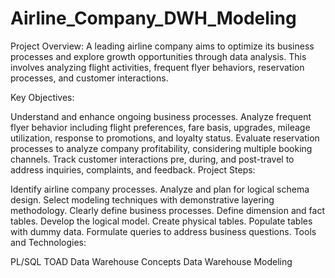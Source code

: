 # Airline_Company_DWH_Modeling
Project Overview:
A leading airline company aims to optimize its business processes and explore growth opportunities through data analysis. This involves analyzing flight activities, frequent flyer behaviors, reservation processes, and customer interactions.

Key Objectives:

Understand and enhance ongoing business processes.
Analyze frequent flyer behavior including flight preferences, fare basis, upgrades, mileage utilization, response to promotions, and loyalty status.
Evaluate reservation processes to analyze company profitability, considering multiple booking channels.
Track customer interactions pre, during, and post-travel to address inquiries, complaints, and feedback.
Project Steps:

Identify airline company processes.
Analyze and plan for logical schema design.
Select modeling techniques with demonstrative layering methodology.
Clearly define business processes.
Define dimension and fact tables.
Develop the logical model.
Create physical tables.
Populate tables with dummy data.
Formulate queries to address business questions.
Tools and Technologies:

PL/SQL
TOAD
Data Warehouse Concepts
Data Warehouse Modeling
